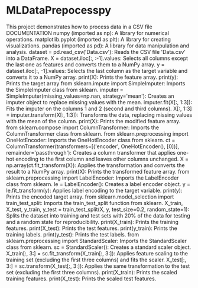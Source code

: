 # MLDataPrepocesspy
This project demonstrates how to process data in a CSV file
DOCUMENTATION
numpy (imported as np): A library for numerical operations.
matplotlib.pyplot (imported as plt): A library for creating visualizations.
pandas (imported as pd): A library for data manipulation and analysis.
dataset = pd.read_csv('Data.csv'): Reads the CSV file 'Data.csv' into a DataFrame.
X = dataset.iloc[:, :-1].values: Selects all columns except the last one as features and converts them to a NumPy array.
y = dataset.iloc[:, -1].values: Selects the last column as the target variable and converts it to a NumPy array.
print(X): Prints the feature array.
print(y): Prints the target array
from sklearn.impute import SimpleImputer: Imports the SimpleImputer class from sklearn.
imputer = SimpleImputer(missing_values=np.nan, strategy='mean'): Creates an imputer object to replace missing values with the mean.
imputer.fit(X[:, 1:3]): Fits the imputer on the columns 1 and 2 (second and third columns).
X[:, 1:3] = imputer.transform(X[:, 1:3]): Transforms the data, replacing missing values with the mean of the column.
print(X): Prints the modified feature array.
from sklearn.compose import ColumnTransformer: Imports the ColumnTransformer class from sklearn.
from sklearn.preprocessing import OneHotEncoder: Imports the OneHotEncoder class from sklearn.
ct = ColumnTransformer(transformers=[('encoder', OneHotEncoder(), [0])], remainder='passthrough'): Creates a column transformer that applies one-hot encoding to the first column and leaves other columns unchanged.
X = np.array(ct.fit_transform(X)): Applies the transformation and converts the result to a NumPy array.
print(X): Prints the transformed feature array.
from sklearn.preprocessing import LabelEncoder: Imports the LabelEncoder class from sklearn.
le = LabelEncoder(): Creates a label encoder object.
y = le.fit_transform(y): Applies label encoding to the target variable.
print(y): Prints the encoded target array.
from sklearn.model_selection import train_test_split: Imports the train_test_split function from sklearn.
X_train, X_test, y_train, y_test = train_test_split(X, y, test_size=0.2, random_state=1): Splits the dataset into training and test sets with 20% of the data for testing and a random state for reproducibility.
print(X_train): Prints the training features.
print(X_test): Prints the test features.
print(y_train): Prints the training labels.
print(y_test): Prints the test labels.
from sklearn.preprocessing import StandardScaler: Imports the StandardScaler class from sklearn.
sc = StandardScaler(): Creates a standard scaler object.
X_train[:, 3:] = sc.fit_transform(X_train[:, 3:]): Applies feature scaling to the training set (excluding the first three columns) and fits the scaler.
X_test[:, 3:] = sc.transform(X_test[:, 3:]): Applies the same transformation to the test set (excluding the first three columns).
print(X_train): Prints the scaled training features.
print(X_test): Prints the scaled test features.

